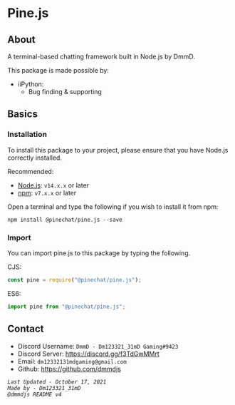 # Pine.js

## About

A terminal-based chatting framework built in Node.js by DmmD.

This package is made possible by:
- iiPython:
	- Bug finding & supporting

## Basics

### Installation

To install this package to your project,
please ensure that you have Node.js correctly installed.

Recommended:
- [Node.js](https://nodejs.org/): `v14.x.x` or later
- [npm](https://www.npmjs.com/package/npm): `v7.x.x` or later

Open a terminal and type the following if you wish to install it from npm:
```
npm install @pinechat/pine.js --save
```


### Import

You can import pine.js to this package by typing the following.

CJS:
```js
const pine = require("@pinechat/pine.js");
```

ES6:
```js
import pine from "@pinechat/pine.js";
```

## Contact
- Discord Username: `DmmD - Dm123321_31mD Gaming#9423`
- Discord Server: https://discord.gg/f3TdGwMMrt
- Email: `dm12332131mdgaming@gmail.com`
- Github: https://github.com/dmmdjs

*`Last Updated - October 17, 2021`*<br>
*`Made by - Dm123321_31mD`*<br>
*`@dmmdjs README v4`*